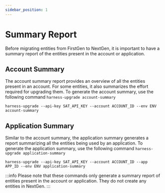 ```yaml
---
sidebar_position: 1
---
```


# Summary Report

Before migrating entities from FirstGen to NextGen, it is important to have a summary report of the entities present in the account or application.

## Account Summary
The account summary report provides an overview of all the entities present in an account. For some entities, it also summarizes the effort required for upgrading them.
To generate the account summary, use the following command `harness-upgrade account-summary` 

```shell
harness-upgrade --api-key SAT_API_KEY --account ACCOUNT_ID --env ENV account-summary
```

## Application Summary
Similar to the account summary, the application summary generates a report summarizing all the entities being used by an application.
To generate the application summary, use the following command `harness-upgrade application-summary`

```shell
harness-upgrade --api-key SAT_API_KEY --account ACCOUNT_ID --app APP_ID --env ENV application-summary
```

:::info
Please note that these commands only generate a summary report of entities present in the account or application. They do not create any entities in NextGen.
:::